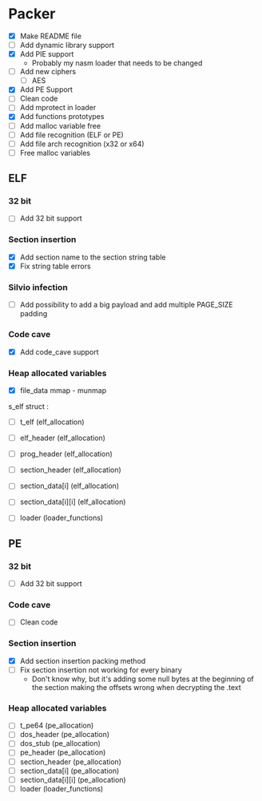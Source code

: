 
# Packer
- [x] Make README file
- [ ] Add dynamic library support
- [x] Add PIE support
    - Probably my nasm loader that needs to be changed
- [ ] Add new ciphers
    - [ ] AES
- [x] Add PE Support
- [ ] Clean code
- [ ] Add mprotect in loader
- [x] Add functions prototypes
- [ ] Add malloc variable free
- [ ] Add file recognition (ELF or PE)
- [ ] Add file arch recognition (x32 or x64) 
- [ ] Free malloc variables

## ELF

### 32 bit
- [ ] Add 32 bit support

### Section insertion
- [x] Add section name to the section string table
- [x] Fix string table errors

### Silvio infection
- [ ] Add possibility to add a big payload and add multiple PAGE_SIZE padding

### Code cave
- [x] Add code_cave support

### Heap allocated variables
- [x] file_data mmap - munmap

s_elf struct :

- [ ] t_elf (elf_allocation)
- [ ] elf_header (elf_allocation)
- [ ] prog_header (elf_allocation)
- [ ] section_header (elf_allocation)
- [ ] section_data[i]  (elf_allocation)
- [ ] section_data\[i\]\[i\] (elf_allocation)

- [ ] loader (loader_functions)


## PE

### 32 bit
- [ ] Add 32 bit support

### Code cave
- [ ] Clean code

### Section insertion
- [x] Add section insertion packing method
- [ ] Fix section insertion not working for every binary
    - Don't know why, but it's adding some null bytes at the beginning of the section making the offsets wrong when decrypting the .text
    

### Heap allocated variables

- [ ] t_pe64 (pe_allocation)
- [ ] dos_header (pe_allocation)
- [ ] dos_stub (pe_allocation)
- [ ] pe_header (pe_allocation)
- [ ] section_header (pe_allocation)
- [ ] section_data[i] (pe_allocation)
- [ ] section_data\[i\]\[i\] (pe_allocation)
- [ ] loader (loader_functions)